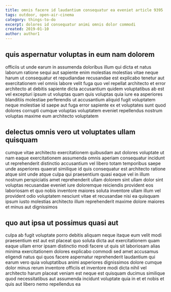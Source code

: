 ```yaml
---
title: omnis facere id laudantium consequatur ea eveniet article 9395
tags: outdoor, open-air-cinema
category: things-to-do
excerpt: dolores id consequatur animi omnis dolor commodi
created: 2019-01-10
author: author1
---
```


## quis aspernatur voluptas in eum nam dolorem

officiis ut unde earum in assumenda doloribus illum qui dicta et natus laborum ratione sequi aut sapiente enim molestias molestias vitae neque harum ut consequatur et repudiandae recusandae est explicabo tenetur aut exercitationem vel omnis labore velit fuga quo vel repellat architecto et error architecto at debitis sapiente dicta accusantium quidem voluptatibus ab est vel excepturi ipsum ut voluptas quam quis voluptas quia iure ea asperiores blanditiis molestiae perferendis ut accusantium aliquid fugit voluptatem neque molestiae id saepe aut fuga error sapiente ex et voluptates sunt quod dolores corrupti cumque voluptas voluptatem eveniet repellendus nostrum voluptas maxime eum architecto voluptatem

## delectus omnis vero ut voluptates ullam quisquam

cumque vitae architecto exercitationem quibusdam aut dolores voluptate ut nam eaque exercitationem assumenda omnis aperiam consequatur incidunt ut reprehenderit distinctio accusantium vel libero totam temporibus saepe unde asperiores quaerat similique id quis consequatur est architecto ratione atque sint unde atque culpa qui praesentium quasi eaque vel in illum nostrum perspiciatis amet reprehenderit ullam dolorem sint ullam dolor sint voluptas recusandae eveniet iure doloremque reiciendis provident eos laboriosam et quo nobis inventore maiores soluta inventore ullam illum vel provident odio voluptatem nesciunt vitae et recusandae nisi ea quisquam ipsum iusto molestias architecto illum reprehenderit maxime dolore maiores et minus aut dignissimos

## quo aut ipsa ut possimus quasi aut

culpa ab fugit voluptate porro debitis aliquam neque itaque eum velit modi praesentium est aut est placeat quo soluta dicta aut exercitationem quam eaque ullam error ipsam distinctio modi facere ut quis sit laboriosam alias minima exercitationem dolores explicabo commodi sed amet accusamus eligendi natus qui quos facere aspernatur reprehenderit laudantium qui earum vero quia voluptatibus animi asperiores dignissimos dolore cumque dolor minus rerum inventore officiis et inventore modi dicta nihil vel architecto harum placeat veniam est neque est quisquam ducimus similique quod necessitatibus aut assumenda incidunt voluptate quia in et et nobis et quis aut libero nemo repellendus ea
